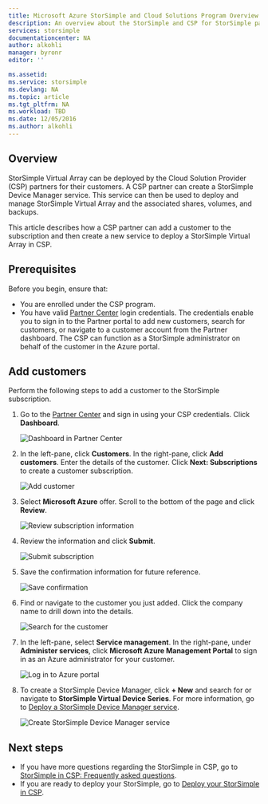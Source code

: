 ```yaml
---
title: Microsoft Azure StorSimple and Cloud Solutions Program Overview | Microsoft Docs
description: An overview about the StorSimple and CSP for StorSimple partners.
services: storsimple
documentationcenter: NA
author: alkohli
manager: byronr
editor: ''

ms.assetid: 
ms.service: storsimple
ms.devlang: NA
ms.topic: article
ms.tgt_pltfrm: NA
ms.workload: TBD
ms.date: 12/05/2016
ms.author: alkohli
---
```


## Overview

StorSimple Virtual Array can be deployed by the Cloud Solution Provider (CSP) partners for their customers. A CSP partner can create a StorSimple Device Manager service. This service can then be used to deploy and manage StorSimple Virtual Array and the associated shares, volumes, and backups.

This article describes how a CSP partner can add a customer to the subscription and then create a new service to deploy a StorSimple Virtual Array in CSP.

## Prerequisites

Before you begin, ensure that:

- You are enrolled under the CSP program.
- You have valid [Partner Center](http://partnercenter.microsoft.com/) login credentials. The credentials enable you to sign in to the Partner portal to add new customers, search for customers, or navigate to a customer account from the Partner dashboard. The CSP can function as a StorSimple administrator on behalf of the customer in the Azure portal.
                             
## Add customers

Perform the following steps to add a customer to the StorSimple subscription.

1. Go to the [Partner Center](http://partnercenter.microsoft.com/) and sign in using your CSP credentials. Click **Dashboard**.

     ![Dashboard in Partner Center](./media/storsimple-partner-csp-deploy/image1.png)
                              
2. In the left-pane, click **Customers**. In the right-pane, click **Add customers**. Enter the details of the customer. Click **Next: Subscriptions** to create a customer subscription.

    ![Add customer](./media/storsimple-partner-csp-deploy/image2.png)

3.  Select **Microsoft Azure** offer. Scroll to the bottom of the page and click **Review**.

    ![Review subscription information](./media/storsimple-partner-csp-deploy/image3.png)
                              
4. Review the information and click **Submit**.

    ![Submit subscription](./media/storsimple-partner-csp-deploy/image4.png)

5. Save the confirmation information for future reference.

    ![Save confirmation](./media/storsimple-partner-csp-deploy/image5.png)

6. Find or navigate to the customer you just added. Click the company name to drill down into the details.

    ![Search for the customer](./media/storsimple-partner-csp-deploy/image6.png)  

7. In the left-pane, select **Service management**. In the right-pane, under **Administer services**, click **Microsoft Azure Management Portal** to sign in as an Azure administrator for your customer.

    ![Log in to Azure portal](./media/storsimple-partner-csp-deploy/image9.png)

8. To create a StorSimple Device Manager, click **+ New** and search for or navigate to **StorSimple Virtual Device Series**. For more information, go to [Deploy a StorSimple Device Manager service](storsimple-manage-service.md).

    ![Create StorSimple Device Manager service](./media/storsimple-partner-csp-deploy/image8.png)
 

## Next steps

- If you have more questions regarding the StorSimple in CSP, go to [StorSimple in CSP: Frequently asked questions](storsimple-partner-csp-faq.md).
- If you are ready to deploy your StorSimple, go to [Deploy your StorSimple in CSP](storsimple-partner-csp-deploy.md).
